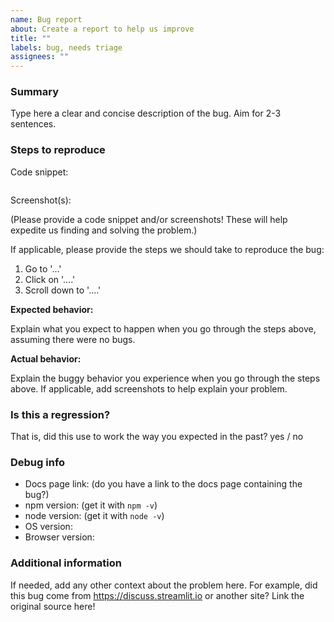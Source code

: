 ```yaml
---
name: Bug report
about: Create a report to help us improve
title: ""
labels: bug, needs triage
assignees: ""
---
```


### Summary

Type here a clear and concise description of the bug. Aim for 2-3 sentences.

### Steps to reproduce

Code snippet:

```

```

Screenshot(s):

(Please provide a code snippet and/or screenshots! These will help expedite us finding and solving the problem.)

If applicable, please provide the steps we should take to reproduce the bug:

1. Go to '...'
2. Click on '....'
3. Scroll down to '....'

**Expected behavior:**

Explain what you expect to happen when you go through the steps above, assuming there were no bugs.

**Actual behavior:**

Explain the buggy behavior you experience when you go through the steps above.
If applicable, add screenshots to help explain your problem.

### Is this a regression?

That is, did this use to work the way you expected in the past?
yes / no

### Debug info

- Docs page link: (do you have a link to the docs page containing the bug?)
- npm version: (get it with `npm -v`)
- node version: (get it with `node -v`)
- OS version:
- Browser version:

### Additional information

If needed, add any other context about the problem here. For example, did this bug come from <https://discuss.streamlit.io> or another site? Link the original source here!

